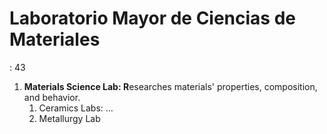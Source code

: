 # Laboratorio Mayor de Ciencias de Materiales

: 43

1. **Materials Science Lab: R**esearches materials' properties, composition, and behavior.
    1. Ceramics Labs: …
    2. Metallurgy Lab